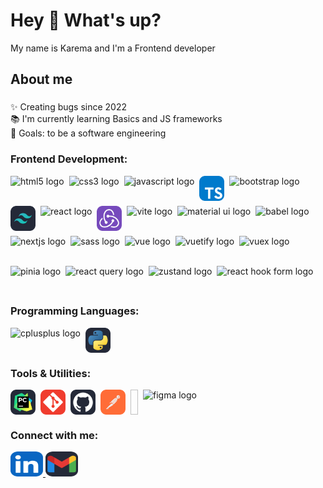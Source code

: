 <h1 align="left">Hey 👋 What's up?</h1>

<p align="left">My name is Karema and I'm a Frontend developer</p>

###

<h2 align="left">About me</h2>

###

<p align="left">✨ Creating bugs since 2022<br>📚 I'm currently learning Basics and JS frameworks<br>🎯 Goals: to be a software engineering<br></p>

###

<h3 align="left">
    Frontend Development:
</h3>

<div align="left" style="display: flex; gap: .5rem; flex-wrap: wrap">
  <img src="https://skillicons.dev/icons?i=html" height="40" alt="html5 logo" />
  <img src="https://skillicons.dev/icons?i=css" height="40" alt="css3 logo" />
  <img src="https://skillicons.dev/icons?i=js" height="40" alt="javascript logo" />
  <img src="https://raw.githubusercontent.com/tandpfun/skill-icons/main/icons/TypeScript.svg" height="40" alt="typescript logo" />
  <img src="https://skillicons.dev/icons?i=bootstrap" height="40" alt="bootstrap logo" />
  <img src="https://raw.githubusercontent.com/tandpfun/skill-icons/main/icons/TailwindCSS-Dark.svg" height="40" alt="tailwind logo" />
  <img src="https://skillicons.dev/icons?i=react" height="40" alt="react logo" />
  <img src="https://raw.githubusercontent.com/tandpfun/skill-icons/main/icons/Redux.svg" height="40" alt="redux logo" />
  <img src="https://skillicons.dev/icons?i=vite" height="40" alt="vite logo" />
  <img src="https://skillicons.dev/icons?i=materialui" height="40" alt="material ui logo" />
  <img src="https://cdn.jsdelivr.net/gh/devicons/devicon/icons/babel/babel-original.svg" height="40" alt="babel logo" />
  <img src="https://cdn.jsdelivr.net/gh/devicons/devicon/icons/nextjs/nextjs-original.svg" height="40" alt="nextjs logo" />
  <img src="https://cdn.jsdelivr.net/gh/devicons/devicon/icons/sass/sass-original.svg" height="40" alt="sass logo" />

  <!-- Vue Ecosystem -->
  <img src="https://skillicons.dev/icons?i=vue" height="40" alt="vue logo" />
  <img src="https://cdn.jsdelivr.net/gh/devicons/devicon/icons/vuetify/vuetify-original.svg" height="40" alt="vuetify logo" />
  <img src="https://raw.githubusercontent.com/devicons/devicon/master/icons/vuex/vuex-original.svg" height="40" alt="vuex logo" />
  <img src="https://raw.githubusercontent.com/vuejs/pinia/main/packages/docs/public/logo.svg" height="40" alt="pinia logo" />

  <!-- React Ecosystem -->
  <img src="https://raw.githubusercontent.com/TanStack/query/main/media/logo.png" height="40" alt="react query logo" />
  <img src="https://raw.githubusercontent.com/pmndrs/zustand/main/docs/zustand.png" height="40" alt="zustand logo" />
  <img src="https://raw.githubusercontent.com/react-hook-form/react-hook-form/master/docs/logo.png" height="40" alt="react hook form logo" />
</div>





<h3 align="left">
    Programming Languages:
</h3>


<div align="left" style="display: flex; gap: .5rem">
  
  <img src="https://skillicons.dev/icons?i=cpp" height="40" alt="cplusplus logo"  />
  <img src="https://raw.githubusercontent.com/tandpfun/skill-icons/main/icons/Python-Dark.svg" height="40" alt="python logo"  />
</div>

<h3 align="left">
    Tools & Utilities:
</h3>

<div align="left" style="display: flex; gap: .5rem">
  <img src="https://raw.githubusercontent.com/tandpfun/skill-icons/main/icons/PyCharm-Dark.svg" height="40" alt="jetbrains logo"  />
  
  <img src="https://raw.githubusercontent.com/tandpfun/skill-icons/main/icons/Git.svg" height="40" alt="git logo"  />
  <img src="https://raw.githubusercontent.com/tandpfun/skill-icons/main/icons/Github-Dark.svg" height="40" alt="github logo"  />
  <img src="https://raw.githubusercontent.com/tandpfun/skill-icons/main/icons/Postman.svg" alt="postman" width="40" height="40"/>
    <img width="12" />
  <img src="https://cdn.jsdelivr.net/gh/devicons/devicon/icons/figma/figma-original.svg" height="40" alt="figma logo"  />
</div>


<h3 align="left">
    Connect with me:
</h3>

<div>
  <a href="https://www.linkedin.com/in/karema-hamdy-26a737218/" target="_blank">
    <img src="https://raw.githubusercontent.com/tandpfun/skill-icons/main/icons/LinkedIn.svg" width="52" height="40" alt="linkedin logo"  />
  </a>
  <a href="karemahamdy51@gmail.com" target="_blank">
    <img src="https://raw.githubusercontent.com/tandpfun/skill-icons/main/icons/Gmail-Dark.svg" width="52" height="40" alt="gmail logo"  />
  </a>
</div>


